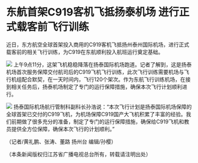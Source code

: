 # 东航首架C919客机飞抵扬泰机场 进行正式载客前飞行训练

近日，东方航空全球首架投入商用的C919客机飞抵扬州泰州国际机场，进行正式载客前的相关飞行训练，为C919在东航顺利投入航班运行奠定基础。

![](https://inews.gtimg.com/news_bt/O6u_8LyRAGhOHpmzpclB1WriLKyB7gl01sMtdPTZTI_SAAA/1000)
上午9点11分，这架飞机稳稳降落在扬泰国际机场跑道。记者了解到，这是扬泰机场首次服务保障交付航司后的C919飞机飞行训练，此次飞行训练需要机场与飞行机组配合默契，在一天时间内，飞行120个架次。作为东航飞行训练机场，在接到相关任务后，扬泰机场制定了专门的运行保障措施，确保本次飞行计划顺利进行。

![](https://inews.gtimg.com/news_bt/OoBSmFNNTPeOMrFW5WVWAabtwuvU8wv0mPJDHWY2R2Q6sAA/1000)
扬泰国际机场航行管制科副科长孙浩说：“本次飞行计划是扬泰国际机场保障的全球首架已交付的C919飞机，为机场保障C919国产大飞机积累了丰富的经验。我们前期做了很多充分的准备，制定了专门的运行保障措施，确保给C919飞机和教员提供全方位保障，确保本次飞行的计划顺利。”

（记者/黄礼鹏、张涛、董路 扬州台 编辑/孙樱）

（本条新闻版权归江苏省广播电视总台所有，转载请注明出处）

